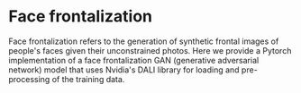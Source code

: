 # Face frontalization

Face frontalization refers to the generation of synthetic frontal images of people's faces given their unconstrained photos. Here we provide a Pytorch implementation of a face frontalization GAN (generative adversarial network) model that uses Nvidia's DALI library for loading and pre-processing of the training data.
